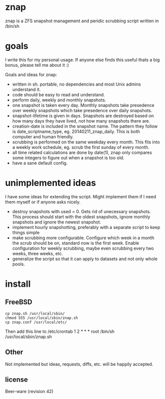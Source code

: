 znap
====
znap is a ZFS snapshot management and peridic scrubbing script written in /bin/sh


goals
=====
I write this for my personal usage. If anyone else finds this useful thats a big bonus, 
please tell me about it :) 

Goals and ideas for znap:
- written in sh. portable, no dependencies and most Unix admins understand it.
- code should be easy to read and understand.
- perform daily, weekly and monthly snapshots.
- one snapshot is taken every day. Monthly snapshots take presedence over weekly 
  snapshots which take presedence over daily snapshots.
- snapshot-lifetime is given in days. Snapshots are destroyed based on how many 
  days they have lived, not how many snapshots there are.
- creation-date is included in the snapshot name. The pattern they follow is 
  date_scriptname_type, eg. 20140211_znap_daily. This is both computer and 
  human friendly.
- scrubbing is performed on the same weekday every month. This fits into a 
  weekly work schedule, eg. scrub the first sunday of every month.
- all time related calculations are done by date(1), znap only compares some 
  integers to figure out when a snapshot is too old.
- have a sane default config.


unimplemented ideas
===================
I have some ideas for extending the script. Might implement them if I need them myself 
or if anyone asks nicely.
- destroy snapshots with used = 0. Gets rid of unecessary snapshots. This process 
  should start with the oldest snapshots, ignore monthly snapshots and ignore 
  the newest snapshot.
- implement hourly snapshotting, preferably with a separate script to keep things 
  simple
- make scrubbing more configurable. Configure which week in a month the scrub should 
  be on, standard now is the first week. Enable configuration for weekly scrubbing, 
  maybe even scrubbing every two weeks, three weeks, etc.
- generalize the script so that it can apply to datasets and not only whole pools.


install
=======

FreeBSD
-------
    cp znap.sh /usr/local/sbin/
    chmod 555 /usr/local/sbin/znap.sh
    cp znap.conf /usr/local/etc/

Then add this line to /etc/crontab
    1   2   *   *   *   root   /bin/sh /usr/local/sbin/znap.sh <poolname>

Other
-----
Not implemented but ideas, requests, diffs, etc. will be happily accepted.

license
-------
Beer-ware (revision 42)
